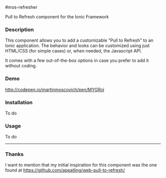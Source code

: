 #mos-refresher

Pull to Refresh component for the Ionic Framework

### Description

This component allows you to add a customizable "Pull to Refresh" to an Ionic application.
The behavior and looks can be customized using just HTML/CSS (for simple cases) or, when needed, the Javascript API.

It comes with a few out-of-the-box options in case you prefer to add it without coding.

### Demo

http://codepen.io/martinmoscovich/pen/MYGRoj


### Installation

To do

### Usage

To do

----------

### Thanks

I want to mention that my initial inspiration for this component was the one found at https://github.com/apeatling/web-pull-to-refresh/

